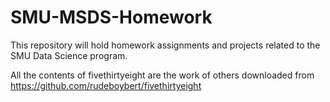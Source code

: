 # SMU-MSDS-Homework

This repository will hold homework assignments and projects related to the SMU Data Science program. 

All the contents of fivethirtyeight are the work of others downloaded from https://github.com/rudeboybert/fivethirtyeight
